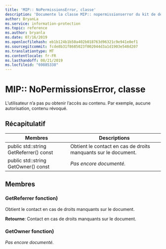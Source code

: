 ```yaml
---
title: 'MIP:: NoPermissionsError, classe'
description: 'Documente la classe MIP:: nopermissionserror du kit de développement logiciel (SDK) Microsoft Information Protection (MIP).'
author: BryanLa
ms.service: information-protection
ms.topic: reference
ms.author: bryanla
ms.date: 07/16/2019
ms.openlocfilehash: eb1b124b1b50a402b018763d96321c9e941e0ef1
ms.sourcegitcommit: fcde8b31f8685023f002044d3a1d1903e548d207
ms.translationtype: MT
ms.contentlocale: fr-FR
ms.lasthandoff: 08/21/2019
ms.locfileid: "69885338"
---
```

# <a name="class-mipnopermissionserror"></a>MIP:: NoPermissionsError, classe 
L’utilisateur n’a pas pu obtenir l’accès au contenu. Par exemple, aucune autorisation, contenu révoqué.
  
## <a name="summary"></a>Récapitulatif
 Membres                        | Descriptions                                
--------------------------------|---------------------------------------------
public std::string GetReferrer() const  |  Obtient le contact en cas de droits manquants sur le document.
public std::string GetOwner() const  | _Pas encore documenté._
  
## <a name="members"></a>Membres
  
### <a name="getreferrer-function"></a>GetReferrer fonction)
Obtient le contact en cas de droits manquants sur le document.

  
**Retourne**: Contact en cas de droits manquants sur le document.
  
### <a name="getowner-function"></a>GetOwner fonction)
_Pas encore documenté._
